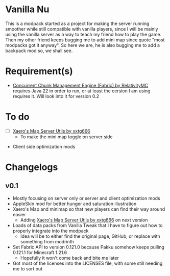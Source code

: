# Vanilla Nu
This is a modpack started as a project for making the server running smoother while still compatible with vanilla players, since I will be mainly using the vanilla server as a way to teach my friend how to play the game. Then my other friend keeps bugging me to add mini map since quote "most modpacks got it anyway". So here we are, he is also bugging me to add a backpack mod so, we shall see. 

# Requirement(s)
- [Concurrent Chunk Management Engine (Fabric) by RelativityMC](https://modrinth.com/mod/c2me-fabric) requires Java 22 in order to run, or at least the cersion I am using requires it. Will look into it for version 0.2

# To do
- [ ] [Xaero's Map Server Utils by xxtg666](https://modrinth.com/datapack/xaeros-map-server-utils)
  - To make the mini map toggle on server side
- Client side optimization mods

# Changelogs
## v0.1
- Mostly focusing on server only or server and client optimization mods
- AppleSkin mod for better hunger and saturation illustration
- Xaero's Map and minimap so that new players can find their way around easier
  - Adding [Xaero's Map Server Utils by xxtg666](https://modrinth.com/datapack/xaeros-map-server-utils) on next version
- Loads of data packs from Vanilla Tweak that I have to figure out how to properly integrate into the modpack
  - Idea will be to either find the original page, GitHub, or replace with something from modrinth
- Set Fabric API to version 0.121.0 because Pakku somehow keeps pulling 0.121.1 for Minecraft 1.21.6
  - Hopefully it won't come back and bite me later
- Got most of the licenses into the LICENSES file, with some still needing me to sort out